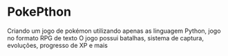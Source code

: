# PokePthon
Criando um jogo de pokémon utilizando apenas as linguagem Python,
jogo no formato RPG de texto
O jogo possui batalhas, sistema de captura, evoluções, progresso de XP e mais
